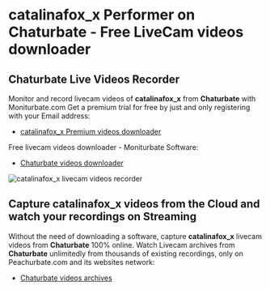 # catalinafox_x Performer on Chaturbate - Free LiveCam videos downloader

## Chaturbate Live Videos Recorder

Monitor and record livecam videos of **catalinafox_x** from **Chaturbate** with Moniturbate.com
Get a premium trial for free by just and only registering with your Email address:
* [catalinafox_x Premium videos downloader](https://moniturbate.com/request-demo-licence-key.html)

Free livecam videos downloader - Moniturbate Software:
* [Chaturbate videos downloader](https://moniturbate.com/moniturbate-download-software.html)

![catalinafox_x livecam videos recorder](https://peachurnet.com/templates/moniturbate-software.png)


## Capture catalinafox_x videos from the Cloud and watch your recordings on Streaming

Without the need of downloading a software, capture **catalinafox_x** livecam videos from **Chaturbate** 100% online.
Watch Livecam archives from **Chaturbate** unlimitedly from thousands of existing recordings, only on Peachurbate.com and its websites network:
* [Chaturbate videos archives](https://peachurnet.com/)